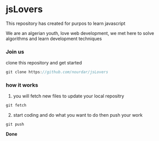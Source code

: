 # jsLovers

This repository has created for purpos to learn javascript 

We are an algerian youth, love web development, we met here to solve algorithms and learn development techniques 

### Join us

clone this repository and get started

```javascript
git clone https://github.com/nourdar/jsLovers
```

### how it works

1. you will fetch new files to update your local repositry

```javascript
git fetch
```

2. start coding and do what you want to do then push your work 

```javascript
git push
```

**Done**
